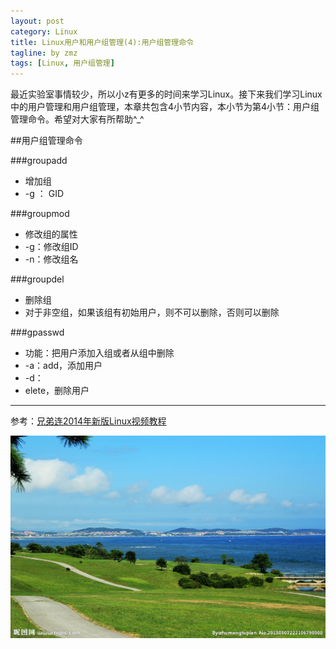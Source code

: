 ```yaml
---
layout: post
category: Linux
title: Linux用户和用户组管理(4):用户组管理命令
tagline: by zmz
tags: [Linux, 用户组管理]
---
```


最近实验室事情较少，所以小z有更多的时间来学习Linux。接下来我们学习Linux中的用户管理和用户组管理，本章共包含4小节内容，本小节为第4小节：用户组管理命令。希望对大家有所帮助^_^

<!--more-->

##用户组管理命令

###groupadd
+ 增加组
+ -g ： GID

###groupmod
+ 修改组的属性
+ -g：修改组ID
+ -n：修改组名

###groupdel
+ 删除组
+ 对于非空组，如果该组有初始用户，则不可以删除，否则可以删除

###gpasswd
+ 功能：把用户添加入组或者从组中删除
+ -a：add，添加用户
+ -d：
+ elete，删除用户
***

参考：[兄弟连2014年新版Linux视频教程](http://bbs.lampbrother.net/read-htm-tid-161465.html)

![vim logo](/img/user_group_manage.jpg)
